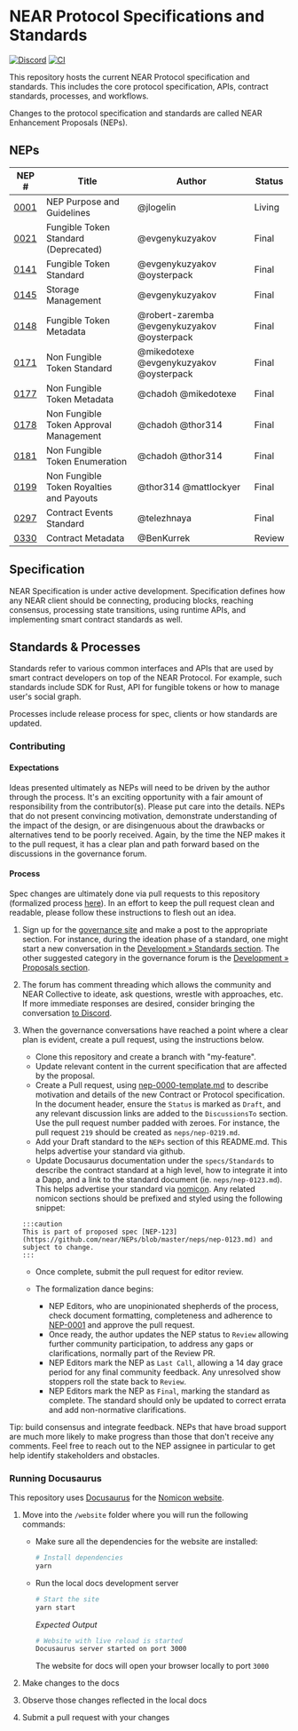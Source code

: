 # NEAR Protocol Specifications and Standards

[![Discord](https://img.shields.io/discord/490367152054992913.svg)](http://near.chat)
[![CI](https://github.com/near/NEPs/actions/workflows/build.yml/badge.svg)](https://github.com/near/NEPs/actions/workflows/build.yml)

This repository hosts the current NEAR Protocol specification and standards.
This includes the core protocol specification, APIs, contract standards, processes, and workflows.

Changes to the protocol specification and standards are called NEAR Enhancement Proposals (NEPs).

## NEPs

|NEP #   | Title  | Author  | Status  |
|---|---|---|---|
|[0001](https://github.com/near/NEPs/blob/master/neps/nep-0001.md)   | NEP Purpose and Guidelines  | @jlogelin  | Living  |
|[0021](https://github.com/near/NEPs/blob/master/neps/nep-0021.md)   | Fungible Token Standard (Deprecated) | @evgenykuzyakov | Final |
|[0141](https://github.com/near/NEPs/blob/master/neps/nep-0141.md)   | Fungible Token Standard | @evgenykuzyakov @oysterpack | Final |
|[0145](https://github.com/near/NEPs/blob/master/neps/nep-0145.md)   | Storage Management | @evgenykuzyakov | Final |
|[0148](https://github.com/near/NEPs/blob/master/neps/nep-0148.md)   | Fungible Token Metadata | @robert-zaremba @evgenykuzyakov @oysterpack | Final |
|[0171](https://github.com/near/NEPs/blob/master/neps/nep-0171.md)   | Non Fungible Token Standard | @mikedotexe @evgenykuzyakov @oysterpack | Final |
|[0177](https://github.com/near/NEPs/blob/master/neps/nep-0177.md)   | Non Fungible Token Metadata | @chadoh @mikedotexe | Final |
|[0178](https://github.com/near/NEPs/blob/master/neps/nep-0178.md)   | Non Fungible Token Approval Management | @chadoh @thor314 | Final |
|[0181](https://github.com/near/NEPs/blob/master/neps/nep-0181.md)   | Non Fungible Token Enumeration | @chadoh @thor314 | Final |
|[0199](https://github.com/near/NEPs/blob/master/neps/nep-0199.md)   | Non Fungible Token Royalties and Payouts | @thor314 @mattlockyer | Final |
|[0297](https://github.com/near/NEPs/blob/master/neps/nep-0297.md)   | Contract Events Standard | @telezhnaya | Final |
|[0330](https://github.com/near/NEPs/blob/master/neps/nep-0330.md)   | Contract Metadata | @BenKurrek | Review |



## Specification

NEAR Specification is under active development.
Specification defines how any NEAR client should be connecting, producing blocks, reaching consensus, processing state transitions, using runtime APIs, and implementing smart contract standards as well.

## Standards & Processes

Standards refer to various common interfaces and APIs that are used by smart contract developers on top of the NEAR Protocol.
For example, such standards include SDK for Rust, API for fungible tokens or how to manage user's social graph.

Processes include release process for spec, clients or how standards are updated.

### Contributing

#### Expectations

Ideas presented ultimately as NEPs will need to be driven by the author through the process. It's an exciting opportunity with a fair amount of responsibility from the contributor(s). Please put care into the details. NEPs that do not present convincing motivation, demonstrate understanding of the impact of the design, or are disingenuous about the drawbacks or alternatives tend to be poorly received. Again, by the time the NEP makes it to the pull request, it has a clear plan and path forward based on the discussions in the governance forum.

#### Process

Spec changes are ultimately done via pull requests to this repository (formalized process [here](neps/nep-0001.md)). In an effort to keep the pull request clean and readable, please follow these instructions to flesh out an idea.

1. Sign up for the [governance site](https://gov.near.org/) and make a post to the appropriate section. For instance, during the ideation phase of a standard, one might start a new conversation in the [Development » Standards section](https://gov.near.org/c/dev/standards/29). The other suggested category in the governance forum is the [Development » Proposals section](https://gov.near.org/c/dev/proposals/68).
2. The forum has comment threading which allows the community and NEAR Collective to ideate, ask questions, wrestle with approaches, etc. If more immediate responses are desired, consider bringing the conversation [to Discord](https://near.chat).
3. When the governance conversations have reached a point where a clear plan is evident, create a pull request, using the instructions below.

   * Clone this repository and create a branch with "my-feature".
   * Update relevant content in the current specification that are affected by the proposal.
   * Create a Pull request, using [nep-0000-template.md](nep-0000-template.md) to describe motivation and details of the new Contract or Protocol specification. In the document header, ensure the `Status` is marked as `Draft`, and any relevant discussion links are added to the `DiscussionsTo` section.
   Use the pull request number padded with zeroes. For instance, the pull request `219` should be created as `neps/nep-0219.md`.
   * Add your Draft standard to the `NEPs` section of this README.md. This helps advertise your standard via github.
   * Update Docusaurus documentation under the `specs/Standards` to describe the contract standard at a high level, how to integrate it into a Dapp, and a link to the standard document (ie. `neps/nep-0123.md`). This helps advertise your standard via [nomicon](https://nomicon.io/). Any related nomicon sections should be prefixed and styled using the following snippet:

    ```
    :::caution
    This is part of proposed spec [NEP-123](https://github.com/near/NEPs/blob/master/neps/nep-0123.md) and subject to change.
    :::
    ```

   * Once complete, submit the pull request for editor review.
  
   * The formalization dance begins:
     * NEP Editors, who are unopinionated shepherds of the process, check document formatting, completeness and adherence to [NEP-0001](neps/nep-0001.md) and approve the pull request.
     * Once ready, the author updates the NEP status to `Review` allowing further community participation, to address any gaps or clarifications, normally part of the Review PR.
     * NEP Editors mark the NEP as `Last Call`, allowing a 14 day grace period for any final community feedback. Any unresolved show stoppers roll the state back to `Review`.
     * NEP Editors mark the NEP as `Final`, marking the standard as complete. The standard should only be updated to correct errata and add non-normative clarifications.

Tip: build consensus and integrate feedback. NEPs that have broad support are much more likely to make progress than those that don't receive any comments. Feel free to reach out to the NEP assignee in particular to get help identify stakeholders and obstacles.

### Running Docusaurus

This repository uses [Docusaurus](https://docusaurus.io/) for the [Nomicon website](https://nomicon.io).

1. Move into the `/website` folder where you will run the following commands:

   - Make sure all the dependencies for the website are installed:

     ```sh
     # Install dependencies
     yarn
     ```

   - Run the local docs development server

      ```sh
      # Start the site
      yarn start
      ```

      _Expected Output_

      ```sh
      # Website with live reload is started
      Docusaurus server started on port 3000
      ```

      The website for docs will open your browser locally to port `3000`

2. Make changes to the docs

3. Observe those changes reflected in the local docs

4. Submit a pull request with your changes
